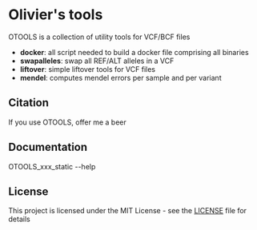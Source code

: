 # Olivier's tools

OTOOLS is a collection of utility tools for VCF/BCF files

- **docker**: all script needed to build a docker file comprising all binaries
- **swapalleles**: swap all REF/ALT alleles in a VCF
- **liftover**: simple liftover tools for VCF files
- **mendel**: computes mendel errors per sample and per variant

## Citation
If you use OTOOLS, offer me a beer

## Documentation

OTOOLS_xxx_static --help

## License

This project is licensed under the MIT License - see the [LICENSE](LICENSE) file for details